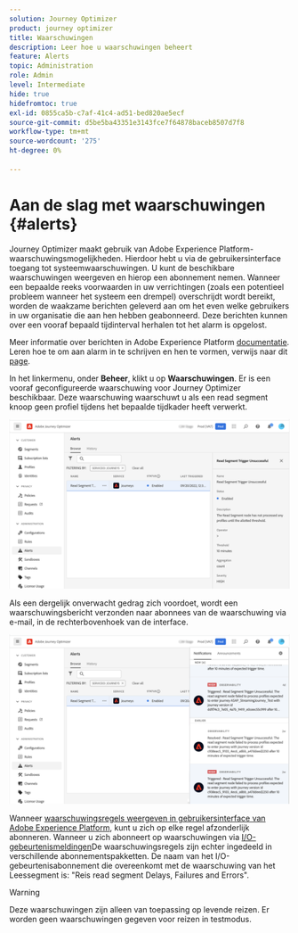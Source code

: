 ```yaml
---
solution: Journey Optimizer
product: journey optimizer
title: Waarschuwingen
description: Leer hoe u waarschuwingen beheert
feature: Alerts
topic: Administration
role: Admin
level: Intermediate
hide: true
hidefromtoc: true
exl-id: 0855ca5b-c7af-41c4-ad51-bed820ae5ecf
source-git-commit: d5be5ba43351e3143fce7f64878baceb8507d7f8
workflow-type: tm+mt
source-wordcount: '275'
ht-degree: 0%

---
```


# Aan de slag met waarschuwingen {#alerts}

Journey Optimizer maakt gebruik van Adobe Experience Platform-waarschuwingsmogelijkheden. Hierdoor hebt u via de gebruikersinterface toegang tot systeemwaarschuwingen. U kunt de beschikbare waarschuwingen weergeven en hierop een abonnement nemen. Wanneer een bepaalde reeks voorwaarden in uw verrichtingen (zoals een potentieel probleem wanneer het systeem een drempel) overschrijdt wordt bereikt, worden de waakzame berichten geleverd aan om het even welke gebruikers in uw organisatie die aan hen hebben geabonneerd. Deze berichten kunnen over een vooraf bepaald tijdinterval herhalen tot het alarm is opgelost.

Meer informatie over berichten in Adobe Experience Platform [documentatie](https://experienceleague.adobe.com/docs/experience-platform/observability/alerts/overview.html).
Leren hoe te om aan alarm in te schrijven en hen te vormen, verwijs naar dit [page](https://experienceleague.adobe.com/docs/experience-platform/observability/alerts/ui.html).

In het linkermenu, onder **Beheer**, klikt u op **Waarschuwingen**. Er is een vooraf geconfigureerde waarschuwing voor Journey Optimizer beschikbaar. Deze waarschuwing waarschuwt u als een read segment knoop geen profiel tijdens het bepaalde tijdkader heeft verwerkt.

![](assets/alerts1.png)

Als een dergelijk onverwacht gedrag zich voordoet, wordt een waarschuwingsbericht verzonden naar abonnees van de waarschuwing via e-mail, in de rechterbovenhoek van de interface.

![](assets/alerts2.png)

Wanneer [waarschuwingsregels weergeven in gebruikersinterface van Adobe Experience Platform](https://experienceleague.adobe.com/docs/experience-platform/observability/alerts/ui.html), kunt u zich op elke regel afzonderlijk abonneren. Wanneer u zich abonneert op waarschuwingen via [I/O-gebeurtenismeldingen](https://experienceleague.adobe.com/docs/experience-platform/observability/alerts/subscribe.html)De waarschuwingsregels zijn echter ingedeeld in verschillende abonnementspakketten. De naam van het I/O-gebeurtenisabonnement die overeenkomt met de waarschuwing van het Leessegment is: &quot;Reis read segment Delays, Failures and Errors&quot;.

>[!WARNING]
>
>Deze waarschuwingen zijn alleen van toepassing op levende reizen. Er worden geen waarschuwingen gegeven voor reizen in testmodus.
